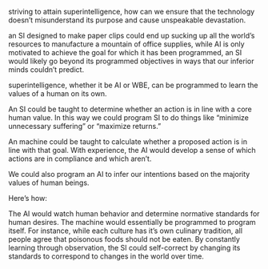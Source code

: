 striving to attain superintelligence, how can we ensure that the technology doesn’t misunderstand its purpose and cause unspeakable devastation.

an SI designed to make paper clips could end up sucking up all the world’s resources to manufacture a mountain of office supplies, while AI is only motivated to achieve the goal for which it has been programmed, an SI would likely go beyond its programmed objectives in ways that our inferior minds couldn’t predict.

superintelligence, whether it be AI or WBE, can be programmed to learn the values of a human on its own. 

An SI could be taught to determine whether an action is in line with a core human value. In this way we could program SI to do things like “minimize unnecessary suffering” or “maximize returns.”

An machine could be taught to calculate whether a proposed action is in line with that goal. With experience, the AI would develop a sense of which actions are in compliance and which aren’t.

We could also program an AI to infer our intentions based on the majority values of human beings.

Here’s how:

The AI would watch human behavior and determine normative standards for human desires. The machine would essentially be programmed to program itself. For instance, while each culture has it’s own culinary tradition, all people agree that poisonous foods should not be eaten. By constantly learning through observation, the SI could self-correct by changing its standards to correspond to changes in the world over time.